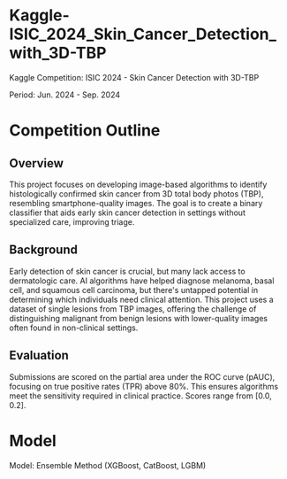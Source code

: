 # Kaggle-ISIC_2024_Skin_Cancer_Detection_with_3D-TBP

Kaggle Competition: ISIC 2024 - Skin Cancer Detection with 3D-TBP

Period: Jun. 2024 - Sep. 2024



# Competition Outline

## Overview

This project focuses on developing image-based algorithms to identify histologically confirmed skin cancer from 3D total body photos (TBP), resembling smartphone-quality images. The goal is to create a binary classifier that aids early skin cancer detection in settings without specialized care, improving triage.

## Background

Early detection of skin cancer is crucial, but many lack access to dermatologic care. AI algorithms have helped diagnose melanoma, basal cell, and squamous cell carcinoma, but there's untapped potential in determining which individuals need clinical attention. This project uses a dataset of single lesions from TBP images, offering the challenge of distinguishing malignant from benign lesions with lower-quality images often found in non-clinical settings.

## Evaluation

Submissions are scored on the partial area under the ROC curve (pAUC), focusing on true positive rates (TPR) above 80%. This ensures algorithms meet the sensitivity required in clinical practice. Scores range from [0.0, 0.2].

# Model
Model: Ensemble Method (XGBoost, CatBoost, LGBM)
